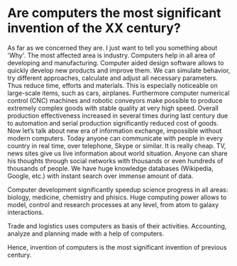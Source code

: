 # Are computers the most significant invention of the XX century?
As far as we concerned they are. I just want to tell you something about 'Why'.
The most affected area is industry. Computers help in all area of developing and manufacturing. Computer aided design software allows to quickly develop new products and improve them. We can simulate behavior, try different approaches, calculate and adjust all necessary parameters. Thus reduce time, efforts and materials. This is especially noticeable on large-scale items, such as cars, airplanes. Furthermore computer numerical control (CNC) machines and robotic conveyors make possible to produce extremely complex goods with stable quality at very high speed. Overall production effectiveness increased in several times during last century due to automation and serial production significantly reduced cost of goods. 
Now let’s talk about new era of information exchange, impossible without modern computers. Today anyone can communicate with people in every country in real time, over telephone, Skype or similar. It is really cheap. TV, news sites give us live information about world situation. Anyone can share his thoughts through social networks with thousands or even hundreds of thousands of people. We have huge knowledge databases (Wikipedia, Google, etc.) with instant search over immense amount of data. 

Computer development significantly speedup science progress in all areas: biology, medicine, chemistry and phisics. Huge computing power allows to model, control and research processes at any level, from atom to galaxy interactions.

Trade and logistics uses computers as basis of their activities. Accounting, analyze and planning made with a help of computers.

Hence, invention of computers is the most significant invention of previous century.

